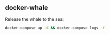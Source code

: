 ## docker-whale

Release the whale to the sea: 
```bash
docker-compose up -d && docker-compose logs -f
```

